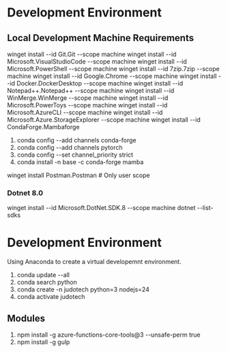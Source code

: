 # Development Environment

## Local Development Machine Requirements
winget install --id Git.Git --scope machine
winget install --id Microsoft.VisualStudioCode --scope machine
winget install --id Microsoft.PowerShell --scope machine
winget install --id 7zip.7zip --scope machine
winget install --id Google.Chrome --scope machine
winget install --id Docker.DockerDesktop --scope machine
winget install --id Notepad++.Notepad++ --scope machine
winget install --id WinMerge.WinMerge --scope machine
winget install --id Microsoft.PowerToys --scope machine
winget install --id Microsoft.AzureCLI --scope machine
winget install --id Microsoft.Azure.StorageExplorer --scope machine
winget install --id CondaForge.Mambaforge
   1. conda config --add channels conda-forge
   2. conda config --add channels pytorch
   3. conda config --set channel_priority strict
   4. conda install -n base -c conda-forge mamba


winget install Postman.Postman # Only user scope

### Dotnet 8.0
winget install --id Microsoft.DotNet.SDK.8 --scope machine
dotnet --list-sdks


# Development Environment
Using Anaconda to create a virtual developemnt environment.
1. conda update --all
2. conda search python
3. conda create -n judotech python=3 nodejs=24
4. conda activate judotech

## Modules
1. npm install -g azure-functions-core-tools@3 --unsafe-perm true
2. npm install -g gulp